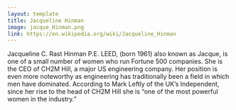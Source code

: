 ```yaml
---
layout: template
title: Jacqueline Hinman
image: jacque_Hinman.png
link: https://en.wikipedia.org/wiki/Jacqueline_Hinman
---
```


Jacqueline C. Rast Hinman P.E. LEED, (born 1961) also known as Jacque, is one of a small number of women who run Fortune 500 companies. She is the CEO of CH2M Hill, a major US engineering company. Her position is even more noteworthy as engineering has traditionally been a field in which men have dominated. According to Mark Leftly of the UK’s Independent, since her rise to the head of CH2M Hill she is “one of the most powerful women in the industry.”
